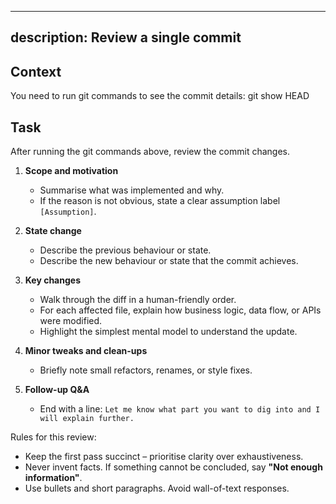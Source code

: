   ---
  description: Review a single commit
  ---

  ## Context
  You need to run git commands to see the commit details:
  git show HEAD

  ## Task
  After running the git commands above, review the commit changes.

  1. **Scope and motivation**
     - Summarise what was implemented and why.
     - If the reason is not obvious, state a clear assumption label `[Assumption]`.

  2. **State change**
     - Describe the previous behaviour or state.
     - Describe the new behaviour or state that the commit achieves.

  3. **Key changes**
     - Walk through the diff in a human-friendly order.
     - For each affected file, explain how business logic, data flow, or APIs were modified.
     - Highlight the simplest mental model to understand the update.

  4. **Minor tweaks and clean-ups**
     - Briefly note small refactors, renames, or style fixes.

  5. **Follow-up Q&A**
     - End with a line:
       `Let me know what part you want to dig into and I will explain further.`

  Rules for this review:
  - Keep the first pass succinct – prioritise clarity over exhaustiveness.
  - Never invent facts. If something cannot be concluded, say **"Not enough information"**.
  - Use bullets and short paragraphs. Avoid wall-of-text responses.